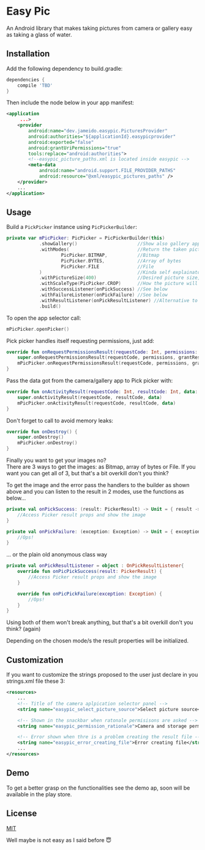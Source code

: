 # Easy Pic

An Android library that makes taking pictures from camera or gallery easy as taking a glass of water.

## Installation

Add the following dependency to build.gradle:
```gradle
dependencies {
    compile 'TBD'
}
```

Then include the node below in your app manifest:
```xml
<application
     ...>
    <provider
        android:name="dev.jameido.easypic.PicturesProvider"
        android:authorities="${applicationId}.easypicprovider"
        android:exported="false"
        android:grantUriPermissions="true"
        tools:replace="android:authorities">
        <!--easypic_picture_paths.xml is located inside easypic -->
        <meta-data
            android:name="android.support.FILE_PROVIDER_PATHS"
            android:resource="@xml/easypic_pictures_paths" />
    </provider>
    ...
</application>
```

## Usage

Build a `PickPicker` instance using `PicPickerBuilder`:

```kotlin
private var mPicPicker: PicPicker = PicPickerBuilder(this)
            .showGallery()                      //Show also gallery applications in the selector
            .withModes(                         //Return the taken picture as:
                    PicPicker.BITMAP,           //Bitmap
                    PicPicker.BYTES,            //Array of bytes
                    PicPicker.FILE              //File
            )                                   //Kinda self explainatory
            .withPictureSize(400)               //Desired picture size, 0 if no resize is wanted
            .withScaleType(PicPicker.CROP)      //How the picture will be scaled to the value above
            .withSuccessListener(onPickSuccess) //See below
            .withFailureListener(onPickFailure) //See below
            .withResultListener(onPickResultListener) //Alternative to the 2 above
            .build()

```

To open the app selector call:
```kotlin
mPicPicker.openPicker()
```

Pick picker handles itself requesting permissions, just add:
```kotlin
override fun onRequestPermissionsResult(requestCode: Int, permissions: Array<out String>, grantResults: IntArray) {
    super.onRequestPermissionsResult(requestCode, permissions, grantResults)
    mPicPicker.onRequestPermissionsResult(requestCode, permissions, grantResults)
}

```

Pass the data got from the camera/gallery app to Pick picker with:

```kotlin
override fun onActivityResult(requestCode: Int, resultCode: Int, data: Intent?) {
    super.onActivityResult(requestCode, resultCode, data)
    mPicPicker.onActivityResult(requestCode, resultCode, data)
}
```

Don't forget to call to avoid memory leaks:

```kotlin
override fun onDestroy() {
    super.onDestroy()
    mPicPicker.onDestroy()
}
```

Finally you want to get your images no?  
There are 3 ways to get the images: as Bitmap, array of bytes or File.
If you want you can get all of 3, but that's a bit overkill don't you think?

To get the image and the error pass the handlers to the builder as shown above and
 you can listen to the result in 2 modes, use the functions as below...
```kotlin
private val onPickSuccess: (result: PickerResult) -> Unit = { result ->
    //Access Picker result props and show the image
}

private val onPickFailure: (exception: Exception) -> Unit = { exception ->
    //Ops!
}
```

... or the plain old anonymous class way
```kotlin
private val onPickResultListener = object : OnPickResultListener{
    override fun onPicPickSuccess(result: PickerResult) {
        //Access Picker result props and show the image
    }

    override fun onPicPickFailure(exception: Exception) {
        //Ops!
    }
}
```

Using both of them won't break anything, but that's a bit overkill don't you think? (again)

Depending on the chosen mode/s the result properties will be initialized.

## Customization

If you want to customize the strings proposed to the user just declare in
you strings.xml file these 3:

```xml
<resources>
    ...
    <!-- Title of the camera aplpication selector panel -->
    <string name="easypic_select_picture_source">Select picture source</string>

    <!-- Shown in the snackbar when ratonale permisisons are asked -->
    <string name="easypic_permission_rationale">Camera and storage permissions are needed to take a picture.</string>

    <!-- Error shown when thre is a problem creating the result file -->
    <string name="easypic_error_creating_file">Error creating file</string>
    ...
</resources>
```

## Demo

 To get a better grasp on the functionalities see the demo ap, soon will be
 available in the play store.

## License

[MIT](https://github.com/Jameido/easypic-android/blob/dev/LICENSE)

Well maybe is not easy as I said before 😇
